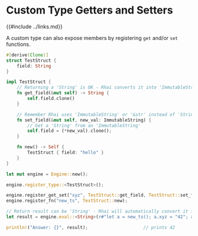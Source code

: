 Custom Type Getters and Setters
==============================

{{#include ../links.md}}

A custom type can also expose members by registering `get` and/or `set` functions.

```rust
#[derive(Clone)]
struct TestStruct {
    field: String
}

impl TestStruct {
    // Returning a 'String' is OK - Rhai converts it into 'ImmutableString'
    fn get_field(&mut self) -> String {
        self.field.clone()
    }

    // Remember Rhai uses 'ImmutableString' or '&str' instead of 'String'
    fn set_field(&mut self, new_val: ImmutableString) {
        // Get a 'String' from an 'ImmutableString'
        self.field = (*new_val).clone();
    }

    fn new() -> Self {
        TestStruct { field: "hello" }
    }
}

let mut engine = Engine::new();

engine.register_type::<TestStruct>();

engine.register_get_set("xyz", TestStruct::get_field, TestStruct::set_field);
engine.register_fn("new_ts", TestStruct::new);

// Return result can be 'String' - Rhai will automatically convert it from 'ImmutableString'
let result = engine.eval::<String>(r#"let a = new_ts(); a.xyz = "42"; a.xyz"#)?;

println!("Answer: {}", result);                     // prints 42
```
